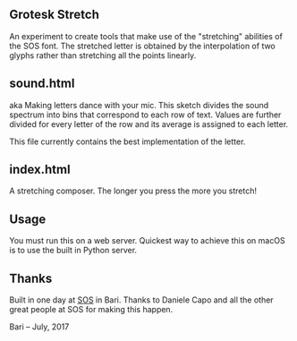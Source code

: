 ## Grotesk Stretch

An experiment to create tools that make use of the "stretching" abilities of the SOS font. 
The stretched letter is obtained by the interpolation of two glyphs rather than stretching all the points linearly.

## sound.html
aka Making letters dance with your mic. This sketch divides the sound spectrum into bins that correspond to each row of text. Values are further divided for every letter of the row and its average is assigned to each letter.

This file currently contains the best implementation of the letter.

## index.html
A stretching composer. The longer you press the more you stretch!


## Usage
You must run this on a web server. Quickest way to achieve this on macOS is to use the built in Python server.

## Thanks
Built in one day at [SOS](http://www.lascuolaopensource.xyz) in Bari. Thanks to Daniele Capo and all the other great people at SOS for making this happen.

Bari – July, 2017